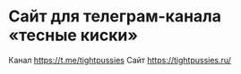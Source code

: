 # Сайт для телеграм-канала «тесные киски»

Канал https://t.me/tightpussies
Сайт https://tightpussies.ru/
